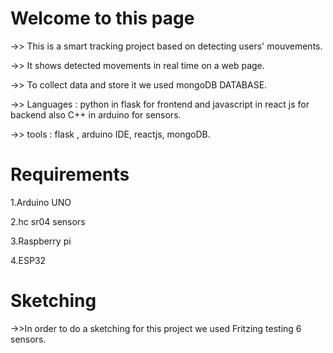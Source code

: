<h1>Welcome to this page</h1>

->> This is a smart tracking project based on detecting users' mouvements.

->> It shows detected movements in real time on a web page.

->> To collect data and store it we used mongoDB DATABASE.

->> Languages : python in flask for frontend and javascript in react js for backend also C++ in arduino for sensors.

->> tools : flask , arduino IDE, reactjs, mongoDB.

<h1>Requirements</h1>

1.Arduino UNO

2.hc sr04 sensors

3.Raspberry pi

4.ESP32

<h1>Sketching</h1>

->>In order to do a sketching for this project we used Fritzing testing 6 sensors.
